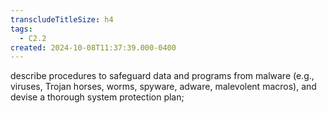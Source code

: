```yaml
---
transcludeTitleSize: h4
tags:
  - C2.2
created: 2024-10-08T11:37:39.000-0400
---
```

describe procedures to safeguard data and programs from malware (e.g., viruses, Trojan horses, worms, spyware, adware, malevolent macros), and devise a thorough system protection plan;